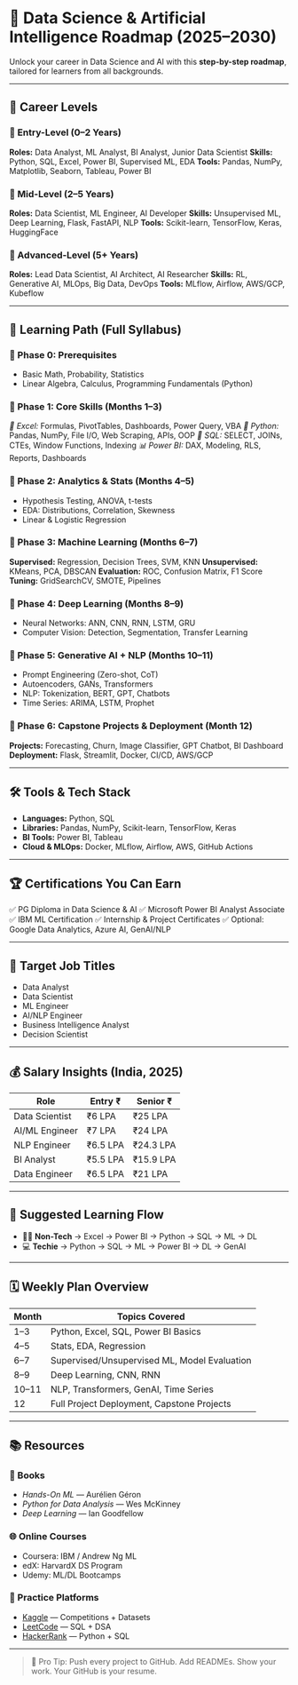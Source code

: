 # 🚀 Data Science & Artificial Intelligence Roadmap (2025–2030)

Unlock your career in Data Science and AI with this **step-by-step roadmap**, tailored for learners from all backgrounds.

---

## 🎯 Career Levels

### 👶 Entry-Level (0–2 Years)

**Roles:** Data Analyst, ML Analyst, BI Analyst, Junior Data Scientist
**Skills:** Python, SQL, Excel, Power BI, Supervised ML, EDA
**Tools:** Pandas, NumPy, Matplotlib, Seaborn, Tableau, Power BI

### 🧠 Mid-Level (2–5 Years)

**Roles:** Data Scientist, ML Engineer, AI Developer
**Skills:** Unsupervised ML, Deep Learning, Flask, FastAPI, NLP
**Tools:** Scikit-learn, TensorFlow, Keras, HuggingFace

### 🧠 Advanced-Level (5+ Years)

**Roles:** Lead Data Scientist, AI Architect, AI Researcher
**Skills:** RL, Generative AI, MLOps, Big Data, DevOps
**Tools:** MLflow, Airflow, AWS/GCP, Kubeflow

---

## 🧭 Learning Path (Full Syllabus)

### 📌 Phase 0: Prerequisites

* Basic Math, Probability, Statistics
* Linear Algebra, Calculus, Programming Fundamentals (Python)

### 📌 Phase 1: Core Skills (Months 1–3)

*🧩 Excel:* Formulas, PivotTables, Dashboards, Power Query, VBA
*🐍 Python:* Pandas, NumPy, File I/O, Web Scraping, APIs, OOP
*🧮 SQL:* SELECT, JOINs, CTEs, Window Functions, Indexing
*📊 Power BI:* DAX, Modeling, RLS, Reports, Dashboards

### 📌 Phase 2: Analytics & Stats (Months 4–5)

* Hypothesis Testing, ANOVA, t-tests
* EDA: Distributions, Correlation, Skewness
* Linear & Logistic Regression

### 📌 Phase 3: Machine Learning (Months 6–7)

**Supervised:** Regression, Decision Trees, SVM, KNN
**Unsupervised:** KMeans, PCA, DBSCAN
**Evaluation:** ROC, Confusion Matrix, F1 Score
**Tuning:** GridSearchCV, SMOTE, Pipelines

### 📌 Phase 4: Deep Learning (Months 8–9)

* Neural Networks: ANN, CNN, RNN, LSTM, GRU
* Computer Vision: Detection, Segmentation, Transfer Learning

### 📌 Phase 5: Generative AI + NLP (Months 10–11)

* Prompt Engineering (Zero-shot, CoT)
* Autoencoders, GANs, Transformers
* NLP: Tokenization, BERT, GPT, Chatbots
* Time Series: ARIMA, LSTM, Prophet

### 📌 Phase 6: Capstone Projects & Deployment (Month 12)

**Projects:** Forecasting, Churn, Image Classifier, GPT Chatbot, BI Dashboard
**Deployment:** Flask, Streamlit, Docker, CI/CD, AWS/GCP

---

## 🛠️ Tools & Tech Stack

* **Languages:** Python, SQL
* **Libraries:** Pandas, NumPy, Scikit-learn, TensorFlow, Keras
* **BI Tools:** Power BI, Tableau
* **Cloud & MLOps:** Docker, MLflow, Airflow, AWS, GitHub Actions

---

## 🏆 Certifications You Can Earn

✅ PG Diploma in Data Science & AI
✅ Microsoft Power BI Analyst Associate
✅ IBM ML Certification
✅ Internship & Project Certificates
✅ Optional: Google Data Analytics, Azure AI, GenAI/NLP

---

## 💼 Target Job Titles

* Data Analyst
* Data Scientist
* ML Engineer
* AI/NLP Engineer
* Business Intelligence Analyst
* Decision Scientist

---

## 💰 Salary Insights (India, 2025)

| Role           | Entry ₹  | Senior ₹  |
| -------------- | -------- | --------- |
| Data Scientist | ₹6 LPA   | ₹25 LPA   |
| AI/ML Engineer | ₹7 LPA   | ₹24 LPA   |
| NLP Engineer   | ₹6.5 LPA | ₹24.3 LPA |
| BI Analyst     | ₹5.5 LPA | ₹15.9 LPA |
| Data Engineer  | ₹6.5 LPA | ₹21 LPA   |

---

## 🔁 Suggested Learning Flow

* 🧑‍💻 **Non-Tech** → Excel → Power BI → Python → SQL → ML → DL
* 💻 **Techie** → Python → SQL → ML → Power BI → DL → GenAI

---

## 🗓️ Weekly Plan Overview

| Month | Topics Covered                               |
| ----- | -------------------------------------------- |
| 1–3   | Python, Excel, SQL, Power BI Basics          |
| 4–5   | Stats, EDA, Regression                       |
| 6–7   | Supervised/Unsupervised ML, Model Evaluation |
| 8–9   | Deep Learning, CNN, RNN                      |
| 10–11 | NLP, Transformers, GenAI, Time Series        |
| 12    | Full Project Deployment, Capstone Projects   |

---

## 📚 Resources

### 📘 Books

* *Hands-On ML* — Aurélien Géron
* *Python for Data Analysis* — Wes McKinney
* *Deep Learning* — Ian Goodfellow

### 🌐 Online Courses

* Coursera: IBM / Andrew Ng ML
* edX: HarvardX DS Program
* Udemy: ML/DL Bootcamps

### 🧪 Practice Platforms

* [Kaggle](https://kaggle.com) — Competitions + Datasets
* [LeetCode](https://leetcode.com) — SQL + DSA
* [HackerRank](https://hackerrank.com) — Python + SQL

---

> 📢 Pro Tip: Push every project to GitHub. Add READMEs. Show your work. Your GitHub is your resume.